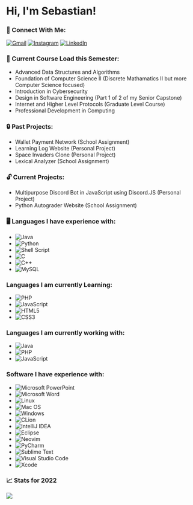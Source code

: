 # Hi, I'm Sebastian!

### :handshake: Connect With Me:

<a href="https://www.google.com/" target="_blank"><img src="https://img.shields.io/badge/sm2686@njit.edu-0078D4?style=for-the-badge&logo=microsoft-outlook&logoColor=white" alt="Gmail"></a>
<a href="https://www.instagram.com/s.ebastianmartinez" target="_blank"><img src="https://img.shields.io/badge/s.ebastianmartinez-%23E4405F.svg?style=for-the-badge&logo=Instagram&logoColor=white" alt="Instagram"></a>
<a href="https://www.linkedin.com/in/sebastianalexmartinez/" target="_blank"><img src="https://img.shields.io/badge/Sebastian Martinez-%230077B5.svg?style=for-the-badge&logo=linkedin&logoColor=white" alt="LinkedIn"></a>

### :open_book: Current Course Load this Semester:
- Advanced Data Structures and Algorithms 
- Foundation of Computer Science II (Discrete Mathamatics II but more Computer Science focused)
- Introduction in Cybersecurity
- Design in Software Engineering (Part 1 of 2 of my Senior Capstone)
- Internet and Higher Level Protocols (Graduate Level Course)
- Professional Development in Computing

### :lock: Past Projects:
- Wallet Payment Network (School Assignment)
- Learning Log Website (Personal Project)
- Space Invaders Clone (Personal Project)
- Lexical Analyzer (School Assignment)

 ### :unlock: Current Projects:
 - Multipurpose Discord Bot in JavaScript using Discord.JS (Personal Project)
 - Python Autograder Website (School Assignment)

### :desktop_computer: Languages I have experience with:
* 	![Java](https://img.shields.io/badge/java-%23ED8B00.svg?style=for-the-badge&logo=java&logoColor=white)
* 	![Python](https://img.shields.io/badge/python-3670A0?style=for-the-badge&logo=python&logoColor=ffdd54)
* 	![Shell Script](https://img.shields.io/badge/shell_script-%23121011.svg?style=for-the-badge&logo=gnu-bash&logoColor=white)
* 	![C](https://img.shields.io/badge/c-%2300599C.svg?style=for-the-badge&logo=c&logoColor=white)
* 	![C++](https://img.shields.io/badge/c++-%2300599C.svg?style=for-the-badge&logo=c%2B%2B&logoColor=white)
* 	![MySQL](https://img.shields.io/badge/mysql-%2300f.svg?style=for-the-badge&logo=mysql&logoColor=white)

### Languages I am currently Learning:
* ![PHP](https://img.shields.io/badge/php-%23777BB4.svg?style=for-the-badge&logo=php&logoColor=white)
* ![JavaScript](https://img.shields.io/badge/javascript-%23323330.svg?style=for-the-badge&logo=javascript&logoColor=%23F7DF1E)
* ![HTML5](https://img.shields.io/badge/html5-%23E34F26.svg?style=for-the-badge&logo=html5&logoColor=white)
* ![CSS3](https://img.shields.io/badge/css3-%231572B6.svg?style=for-the-badge&logo=css3&logoColor=white)

### Languages I am currently working with:
* ![Java](https://img.shields.io/badge/java-%23ED8B00.svg?style=for-the-badge&logo=java&logoColor=white)
* ![PHP](https://img.shields.io/badge/php-%23777BB4.svg?style=for-the-badge&logo=php&logoColor=white)
* ![JavaScript](https://img.shields.io/badge/javascript-%23323330.svg?style=for-the-badge&logo=javascript&logoColor=%23F7DF1E)

### Software I have experience with:
* 	![Microsoft PowerPoint](https://img.shields.io/badge/Microsoft_PowerPoint-B7472A?style=for-the-badge&logo=microsoft-powerpoint&logoColor=white)
* 	![Microsoft Word](https://img.shields.io/badge/Microsoft_Word-2B579A?style=for-the-badge&logo=microsoft-word&logoColor=white)
* 	![Linux](https://img.shields.io/badge/Linux-FCC624?style=for-the-badge&logo=linux&logoColor=black)
* 	![Mac OS](https://img.shields.io/badge/mac%20os-000000?style=for-the-badge&logo=macos&logoColor=F0F0F0)
* 	![Windows](https://img.shields.io/badge/Windows-0078D6?style=for-the-badge&logo=windows&logoColor=white)
* 	![CLion](https://img.shields.io/badge/CLion-black?style=for-the-badge&logo=clion&logoColor=white)
* 	![IntelliJ IDEA](https://img.shields.io/badge/IntelliJ_IDEA-000000.svg?style=for-the-badge&logo=intellij-idea&logoColor=white)
* 	![Eclipse](https://img.shields.io/badge/Eclipse-FE7A16.svg?style=for-the-badge&logo=Eclipse&logoColor=white)
* 	![Neovim](https://img.shields.io/badge/NeoVim-%2357A143.svg?&style=for-the-badge&logo=neovim&logoColor=white)
* 	![PyCharm](https://img.shields.io/badge/pycharm-143?style=for-the-badge&logo=pycharm&logoColor=black&color=black&labelColor=green)
* 	![Sublime Text](https://img.shields.io/badge/sublime_text-%23575757.svg?style=for-the-badge&logo=sublime-text&logoColor=important)
* 	![Visual Studio Code](https://img.shields.io/badge/Visual%20Studio%20Code-0078d7.svg?style=for-the-badge&logo=visual-studio-code&logoColor=white)
* 	![Xcode](https://img.shields.io/badge/Xcode-007ACC?style=for-the-badge&logo=Xcode&logoColor=white)
### :chart_with_upwards_trend: Stats for 2022
<p align="left"><img src="https://github-readme-stats.vercel.app/api?username=SebastianMartinezSWE&count_private=true&show_icons=true&theme=tokyonight"</p>
